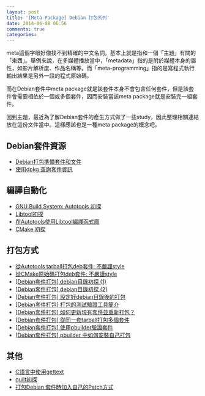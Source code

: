 ```yaml
---
layout: post
title: '[Meta-Package] Debian 打包系列'
date: 2014-06-08 06:56
comments: true
categories: 
---
```

meta這個字眼好像找不到精確的中文名詞。基本上就是指和一個「主題」有關的「東西」。舉例來說，在多媒體播放當中，「metadata」指的是附於媒體本身的屬性，如影片解析度、作品名稱等。而「meta-programming」指的是寫程式執行輸出結果是另外一段的程式原始碼。

而在Debian套件中meta package就是該套件本身不會包含任何套件，但是該套件會需要相依於一個或多個套件，因而安裝當該meta package就是安裝完一組套件。

回到主題，最近為了解Debian套件的產生方式做了一些study，因此整理相關連結放在這份文件當中。這樣應該也是一種meta package的概念吧。

## Debian套件資源

* [Debian打包準備套件和文件](http://wen00072-blog.logdown.com/posts/199275-debian-package-preparation-kit-and-document)
* [使用dpkg 查詢套件資訊](http://wen00072-blog.logdown.com/posts/199271-study-on-dpkg)

## 編譯自動化

* [GNU Build System: Autotools 初探](http://wen00072-blog.logdown.com/posts/198783-study-on-gnu-build-system-autotools)
* [Libtool初探](http://wen00072-blog.logdown.com/posts/199470-study-on-the-libtool)
* [在Autotools使用Libtool編譯函式庫](http://wen00072-blog.logdown.com/posts/200534-autotools-to-use-libtool-compile-function-library)
* [CMake 初探](http://wen00072-blog.logdown.com/posts/202369-study-on-cmake)

## 打包方式

* [從Autotools tarball打包deb套件: 不嚴謹style](http://wen00072-blog.logdown.com/posts/201844-package-deb-packages-loose-style)
* [從CMake原始碼打包deb套件: 不嚴謹style](http://logdown.com/account/posts/205822-cmake-from-source-packages-deb-package-loose-style/preview)
* [[Debian套件打包] debian目錄初探 (1)](http://wen00072-blog.logdown.com/posts/205562-package-debian-packages-study-on-the-debian-directory)
* [[Debian套件打包] debian目錄初探 (2)](http://wen00072-blog.logdown.com/posts/205689-package-debian-packages-study-on-the-debian-directory-2)
* [[Debian套件打包] 設定好debian目錄後的打包](http://wen00072-blog.logdown.com/posts/205819-package-debian-packages-set-after-list-of-debian-packages)
* [[Debian套件打包] 打包的測試驗證工具簡介](http://wen00072-blog.logdown.com/posts/206365-package-debian-packages-testing-utilities)
* [[Debian套件打包] 如何更新現有套件並重新打包？](http://wen00072-blog.logdown.com/posts/206431-package-debian-packages-how-to-update-the-existing-suite)
* [[Debian套件打包] 從同一套tarball打包多個套件](http://wen00072-blog.logdown.com/posts/207636-package-debian-packages-from-the-same-tarball-package-multiple-suite)
* [[Debian套件打包] 使用pbuilder驗證套件 ](http://wen00072-blog.logdown.com/posts/212087-package-debian-packages-discussion-on-pbuilder)
* [[Debian套件打包] pbuilder 中如何安裝自己打包](http://wen00072-blog.logdown.com/posts/243406-package-debian-packages-using-local-debian-pbuilder-package)

## 其他

* [C語言中使用gettext](http://wen00072-blog.logdown.com/posts/202230-study-on-gettext)
* [quilt初探](http://wen00072-blog.logdown.com/posts/205375-study-on-the-quilt)
* [打包Debian 套件時加入自己的Patch方式](http://wen00072-blog.logdown.com/posts/204026-joined-his-patch-package-for-debian-packages)
